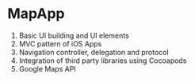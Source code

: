 # MapApp
1. Basic UI building and UI elements
2. MVC pattern of iOS Apps
3. Navigation controller, delegation and protocol
4. Integration of third party libraries using Cocoapods
5. Google Maps API
